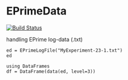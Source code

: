 # EPrimeData

[![Build Status](https://github.com/lindemann09/EPrimeData.jl/actions/workflows/CI.yml/badge.svg?branch=main)](https://github.com/lindemann09/EPrimeData.jl/actions/workflows/CI.yml?query=branch%3Amain)


handling EPrime log-data (.txt)

```
ed = EPrimeLogFile("MyExperiment-23-1.txt")
ed

using DataFrames
df = DataFrame(data(ed, level=3))
```

